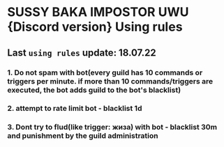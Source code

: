 # SUSSY BAKA IMPOSTOR UWU {Discord version} Using rules
## Last `using rules` update: 18.07.22
### 1. Do not spam with bot(every guild has 10 commands or triggers per minute. if more than 10 commands/triggers are executed, the bot adds guild to the bot's blacklist)
### 2. attempt to rate limit bot - blacklist 1d
### 3. Dont try to flud(like trigger: жиза) with bot - blacklist 30m and punishment by the guild administration

